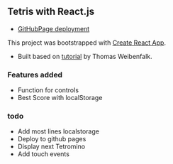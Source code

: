## Tetris with React.js

- [GitHubPage deployment]()

This project was bootstrapped with [Create React App](https://github.com/facebook/create-react-app).

- Built based on [tutorial](https://www.youtube.com/watch?v=ZGOaCxX8HIU&t=2819s&ab_channel=freeCodeCamp.org) by Thomas Weibenfalk.

### Features added
- Function for controls
- Best Score with localStorage

### todo
- Add most lines localstorage
- Deploy to github pages
- Display next Tetromino
- Add touch events
